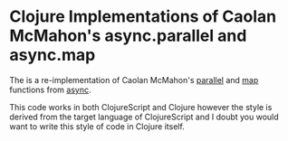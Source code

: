 # Clojure Implementations of Caolan McMahon's async.parallel and async.map

The is a re-implementation of Caolan McMahon's [parallel](https://github.com/caolan/async#parallel) and
[map](https://github.com/caolan/async#map) functions from [async](https://github.com/caolan/async).

This code works in both ClojureScript and Clojure however the style is derived from the target language of ClojureScript and I doubt you would want to write this style of code in Clojure itself.
